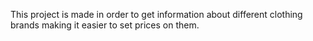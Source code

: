 This project is made in order to get information about different clothing brands making it easier to set prices on them.
